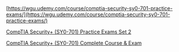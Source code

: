 

[https://wgu.udemy.com/course/comptia-security-sy0-701-practice-exams/](https://wgu.udemy.com/course/comptia-security-sy0-701-practice-exams/)

[CompTIA Security+ (SY0-701) Practice Exams Set 2](https://wgu.udemy.com/course/comptia-security-sy0-701-practice-exams-2nd-edition/)

[CompTIA Security+ (SY0-701) Complete Course & Exam](https://wgu.udemy.com/course/securityplus/)
